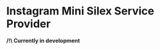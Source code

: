 Instagram Mini Silex Service Provider
=====================================

**/!\ Currently in development**

